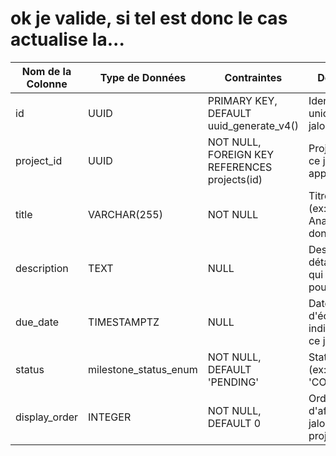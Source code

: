 # ok je valide, si tel est donc le cas actualise la...

| Nom de la Colonne | Type de Données | Contraintes | Description |
| --- | --- | --- | --- |
| id | UUID | PRIMARY KEY, DEFAULT uuid_generate_v4() | Identifiant unique du jalon. |
| project_id | UUID | NOT NULL, FOREIGN KEY REFERENCES projects(id) | Projet auquel ce jalon appartient. |
| title | VARCHAR(255) | NOT NULL | Titre du jalon (ex: "Étape 1: Analyse des données"). |
| description | TEXT | NULL | Description détaillée de ce qui est attendu pour ce jalon. |
| due_date | TIMESTAMPTZ | NULL | Date d'échéance indicative pour ce jalon. |
| status | milestone_status_enum | NOT NULL, DEFAULT 'PENDING' | Statut du jalon (ex: 'PENDING', 'COMPLETED'). |
| display_order | INTEGER | NOT NULL, DEFAULT 0 | Ordre d'affichage des jalons dans un projet. |

